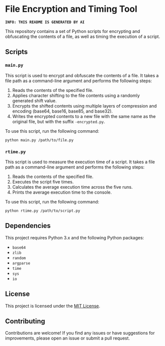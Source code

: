 # File Encryption and Timing Tool
**```INFO: THIS README IS GENERATED BY AI```**

This repository contains a set of Python scripts for encrypting and obfuscating the contents of a file, as well as timing the execution of a script.

## Scripts

### `main.py`

This script is used to encrypt and obfuscate the contents of a file. It takes a file path as a command-line argument and performs the following steps:

1. Reads the contents of the specified file.
2. Applies character shifting to the file contents using a randomly generated shift value.
3. Encrypts the shifted contents using multiple layers of compression and encoding (base64, base16, base85, and base32).
4. Writes the encrypted contents to a new file with the same name as the original file, but with the suffix `-encrypted.py`.

To use this script, run the following command:

```
python main.py /path/to/file.py
```


### `rtime.py`

This script is used to measure the execution time of a script. It takes a file path as a command-line argument and performs the following steps:

1. Reads the contents of the specified file.
2. Executes the script five times.
3. Calculates the average execution time across the five runs.
4. Prints the average execution time to the console.

To use this script, run the following command:

```
python rtime.py /path/to/script.py
```

## Dependencies

This project requires Python 3.x and the following Python packages:

- `base64`
- `zlib`
- `random`
- `argparse`
- `time`
- `sys`
- `io`

## License

This project is licensed under the [MIT License](LICENSE).

## Contributing

Contributions are welcome! If you find any issues or have suggestions for improvements, please open an issue or submit a pull request.
